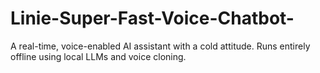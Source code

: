 # Linie-Super-Fast-Voice-Chatbot-
A real-time, voice-enabled AI assistant with a cold attitude. Runs entirely offline using local LLMs and voice cloning.
